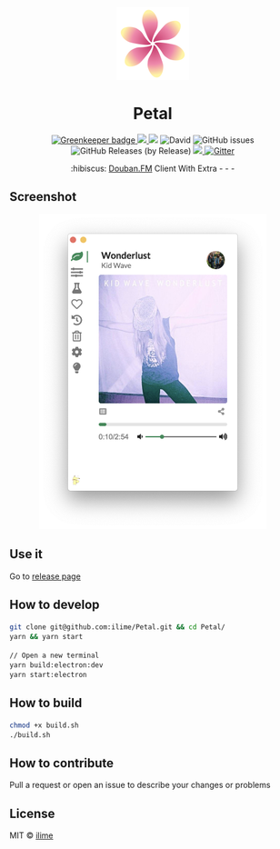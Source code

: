 <p align="center">
  <img src="assets/icons/128x128.png" alt="Petal" />
</p>
<h1 align="center">Petal</h1>
<p align="center">
  <a href="https://greenkeeper.io/">
    <img src="https://badges.greenkeeper.io/ilime/Petal.svg" alt="Greenkeeper badge">
  </a>
  <a href="https://travis-ci.org/ilime/Petal">
    <img src="https://travis-ci.org/ilime/Petal.svg?branch=dev" />
  </a>
  <img src="https://david-dm.org/ilime/Petal.svg" />
  <img alt="David" src="https://img.shields.io/david/dev/ilime/Petal.svg">
  <img alt="GitHub issues" src="https://img.shields.io/github/issues/ilime/Petal.svg">
  <img alt="GitHub Releases (by Release)" src="https://img.shields.io/github/downloads/ilime/Petal/v2.16.0/total.svg">
  <a href="https://opensource.org/licenses/MIT">
    <img src="https://img.shields.io/badge/License-MIT-blue.svg" />
  </a>
  <a href="https://gitter.im/ilime/Petal?utm_source=badge&utm_medium=badge&utm_campaign=pr-badge">
    <img src="https://badges.gitter.im/ilime/Petal.svg" alt="Gitter" />
  </a>
</p>
<p align="center">:hibiscus: <a href="https://douban.fm">Douban.FM</a> Client With Extra - - -</p>

## Screenshot

<p align="center">
  <img src="petal-screenshot.png" alt="petal-screenshot.png" width="400">
</p>

## Use it

Go to [release page](https://github.com/ilime/Petal/releases)

## How to develop

```sh
git clone git@github.com:ilime/Petal.git && cd Petal/
yarn && yarn start

// Open a new terminal
yarn build:electron:dev
yarn start:electron
```

## How to build

```sh
chmod +x build.sh
./build.sh
```

## How to contribute

Pull a request or open an issue to describe your changes or problems

## License

MIT &copy; [ilime](https://github.com/ilime)
